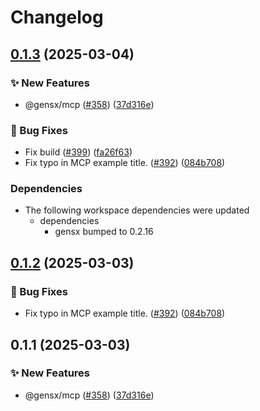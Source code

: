 # Changelog

## [0.1.3](https://github.com/gensx-inc/gensx/compare/gensx-mcp-v0.1.2...gensx-mcp-v0.1.3) (2025-03-04)


### ✨ New Features

* @gensx/mcp ([#358](https://github.com/gensx-inc/gensx/issues/358)) ([37d316e](https://github.com/gensx-inc/gensx/commit/37d316e0819e3ae9ffc74f568170ff84fff4da3c))


### 🐛 Bug Fixes

* Fix build ([#399](https://github.com/gensx-inc/gensx/issues/399)) ([fa26f63](https://github.com/gensx-inc/gensx/commit/fa26f63ac688f0be423a9a6ce6585b7600bb6cb1))
* Fix typo in MCP example title. ([#392](https://github.com/gensx-inc/gensx/issues/392)) ([084b708](https://github.com/gensx-inc/gensx/commit/084b708e998fce0e352099bf363bd1b5773cf83c))


### Dependencies

* The following workspace dependencies were updated
  * dependencies
    * gensx bumped to 0.2.16

## [0.1.2](https://github.com/gensx-inc/gensx/compare/gensx-mcp-v0.1.1...gensx-mcp-v0.1.2) (2025-03-03)


### 🐛 Bug Fixes

* Fix typo in MCP example title. ([#392](https://github.com/gensx-inc/gensx/issues/392)) ([084b708](https://github.com/gensx-inc/gensx/commit/084b708e998fce0e352099bf363bd1b5773cf83c))

## 0.1.1 (2025-03-03)


### ✨ New Features

* @gensx/mcp ([#358](https://github.com/gensx-inc/gensx/issues/358)) ([37d316e](https://github.com/gensx-inc/gensx/commit/37d316e0819e3ae9ffc74f568170ff84fff4da3c))
